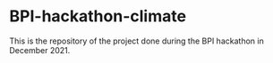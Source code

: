 # BPI-hackathon-climate
This is the repository of the project done during the BPI hackathon in December 2021.
